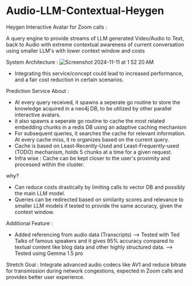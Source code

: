 # Audio-LLM-Contextual-Heygen

Heygen Interactive Avatar for Zoom calls : 

A query engine to provide streams of LLM generated Video/Audio to Text, back to Audio with extreme contextual awareness of current conversation using smaller LLM's with lower context window and costs

System Architecture : 
![Screenshot 2024-11-11 at 1 52 20 AM](https://github.com/user-attachments/assets/6c37449a-13e3-4583-8776-a4abfa0e6e3d)

- Integrating this service/concept could lead to increased performance, and a fair cost reduction in certain scenarios.

Prediction Service About : 
- At every query received, it spawns a seperate go routine to store the knowledge acquired in a neo4j DB, to be utilized by other parallel interactive avatars.
- it also spawns a seperate go routine to cache the most related embedding chunks in a redis DB using an adaptive caching mechanism
- For subsequent queries, it searches the cache for relevant information. At every cache miss, it re organizes based on the current query.
- Cache is based on Least-Recently-Used and Least-Frequently-used (TODO) mechanism, holds 5 chunks at a time for a given request.
- Infra wise : Cache can be kept closer to the user's proximity and processed within the cluster.

why?
- Can reduce costs drastically by limiting calls to vector DB and possibly the main LLM model.
- Queries can be redirected based on similarity scores and relevance to smaller LLM models if tested to provide the same accuracy, given the context window.

Additional Feature : 
- Added referencing from audio data (Transcripts) --> Tested with Ted Talks of famous speakers and it gives 95% accuracy compared to textual content like blog data and other highly structured data. --> Tested using Gemma 1.5 pro

Stretch Goal : Integrate advanced audio codecs like AV1 and reduce bitrate for transmission during network congestions, expected in Zoom calls and provides better user experience.
